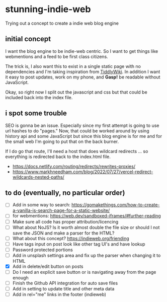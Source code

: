 # stunning-indie-web
Trying out a concept to create a indie web blog engine

 ## initial concept
 I want the blog engine to be indie-web centric. So I want to get things
 like webmentions and a feed to be first class citizens.
 
 The trick is, I also want this to exist in a single static page with no dependencies and I'm taking inspiration from [TiddlyWiki](https://tiddlywiki.com/dev/static/TiddlyWiki.html). In addition I want it easy to post updates, work on my phone, and **Gasp!**
 be readable without JavaScript.
 
 Okay, so right now I split out the javascript and css but that could be included back into the index file. 

## i spot some trouble
SEO is gonna be an issue. Especially since my first attempt is going to use 
url hashes to do "pages." Now, that could be worked around by using history api
and some JavaScript but since this blog engine is for me and for the small web I'm going 
to put that on the back burner.

If I do go that route, I'll need a host that does wildcard redirects ...
so everything is redirected back to the index.html file.

 - https://docs.netlify.com/routing/redirects/rewrites-proxies/
 - https://www.markhneedham.com/blog/2022/07/27/vercel-redirect-wildcards-nested-paths/
 
 ## to do (eventually, no particular order)
 
 - [ ] Add in some way to search: https://gomakethings.com/how-to-create-a-vanilla-js-search-page-for-a-static-website/
 - [ ] for webmentions: https://web.dev/sandboxed-iframes/#further-reading
 - [ ] Make sure all code has proper attribution/licencing
 - [ ] What about NoJS? Is it worth almost double the file size or should I not save the JSON and make a parser for the HTML?
 - [ ] What about this concept? https://indieweb.org/friending
 - [ ] Have tags input on post look like other tag UI's and have lookup
 - [ ] Password protected portions
 - [ ] Add in unsplash settings area and fix up the parser when changing it to HTML
 - [x] Add in delete/edit button on posts
 - [ ] Do I need an explicit save button or is navigating away from the page enough
 - [ ] Finish the Github API integration for auto save files
 - [ ] Add in setting to update title and other meta data
 - [ ] Add in rel="me" links in the footer (indieweb)
